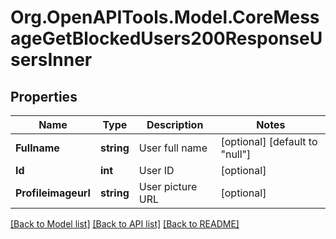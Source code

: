 # Org.OpenAPITools.Model.CoreMessageGetBlockedUsers200ResponseUsersInner

## Properties

Name | Type | Description | Notes
------------ | ------------- | ------------- | -------------
**Fullname** | **string** | User full name | [optional] [default to "null"]
**Id** | **int** | User ID | [optional] 
**Profileimageurl** | **string** | User picture URL | [optional] 

[[Back to Model list]](../README.md#documentation-for-models) [[Back to API list]](../README.md#documentation-for-api-endpoints) [[Back to README]](../README.md)

